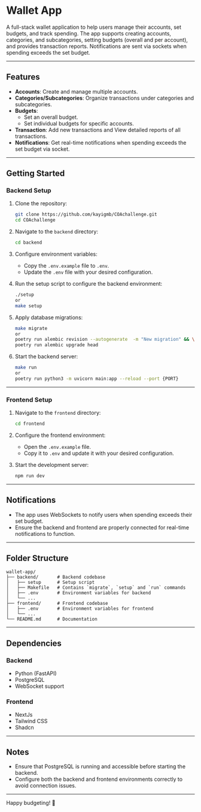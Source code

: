 # Wallet App

A full-stack wallet application to help users manage their accounts, set budgets, and track spending. The app supports creating accounts, categories, and subcategories, setting budgets (overall and per account), and provides transaction reports. Notifications are sent via sockets when spending exceeds the set budget.

---

## Features

- **Accounts**: Create and manage multiple accounts.
- **Categories/Subcategories**: Organize transactions under categories and subcategories.
- **Budgets**:
  - Set an overall budget.
  - Set individual budgets for specific accounts.
- **Transaction**: Add new transactions and View detailed reports of all transactions.
- **Notifications**: Get real-time notifications when spending exceeds the set budget via socket.
---

## Getting Started

### Backend Setup

1. Clone the repository:
   ```bash
   git clone https://github.com/kayigmb/COAchallenge.git
   cd COAchallenge
   ```

2. Navigate to the `backend` directory:
   ```bash
   cd backend
   ```
3. Configure environment variables:
   - Copy the `.env.example` file to `.env`.
   - Update the `.env` file with your desired configuration.

4. Run the setup script to configure the backend environment:
   ```bash
   ./setup
   or 
   make setup
   ```

5. Apply database migrations:
   ```bash
   make migrate
   or 
   poetry run alembic revision --autogenerate  -m "New migration" && \
   poetry run alembic upgrade head 
   ```

6. Start the backend server:
   ```bash
   make run
   or
   poetry run python3 -m uvicorn main:app --reload --port {PORT}
   ```

---

### Frontend Setup

1. Navigate to the `frontend` directory:
   ```bash
   cd frontend
   ```

2. Configure the frontend environment:
   - Open the `.env.example` file.
   - Copy it to `.env` and update it with your desired configuration.

3. Start the development server:
   ```bash
   npm run dev
   ```

---

## Notifications

- The app uses WebSockets to notify users when spending exceeds their set budget.
- Ensure the backend and frontend are properly connected for real-time notifications to function.

---

## Folder Structure

```
wallet-app/
├── backend/       # Backend codebase
│   ├── setup      # Setup script
│   ├── Makefile   # Contains `migrate`, `setup` and `run` commands
│   ├── .env       # Environment variables for backend
│   └── ...
├── frontend/      # Frontend codebase
│   ├── .env       # Environment variables for frontend
│   └── ...
└── README.md      # Documentation
```

---

## Dependencies

### Backend
- Python (FastAPI)
- PostgreSQL
- WebSocket support

### Frontend
- NextJs 
- Tailwind CSS
- Shadcn

---

## Notes

- Ensure that PostgreSQL is running and accessible before starting the backend.
- Configure both the backend and frontend environments correctly to avoid connection issues.

---

Happy budgeting! 🎉

